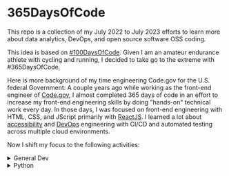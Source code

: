 # 365DaysOfCode

This repo is a collection of my July 2022 to July 2023 efforts to learn more about data analytics, DevOps, and open source software OSS coding.

This idea is based on [#100DaysOfCode](https://www.100daysofcode.com/). Given I am an amateur endurance athlete with cycling and running, I decided to take go to the extreme with #365DaysOfCode. 

Here is more background of my time engineering Code.gov for the U.S. federal Government: A couple years ago while working as the front-end engineer of [Code.gov](https://code.gov/), I almost completed 365 days of code in an effort to increase my front-end engineering skills by doing "hands-on" technical work every day. In those days, I was focused on front-end engineering with HTML, CSS, and JScript primarily with [ReactJS](https://reactjs.org/). I learned a lot about [accessibility](https://pa11y.org/) and [DevOps](https://en.wikipedia.org/wiki/DevOps) engineering with CI/CD and automated testing across multiple cloud environments.

Now I shift my focus to the following activities:

<details>
<summary>General Dev</summary>

| Content | Description | Progress | Repo |
| ----- | ----- | ----- | ----- |
| [Visual Studio Code Crash Course](https://www.youtube.com/watch?v=WPqXP_kLzpo) | Visual Studio Code (VS Code) is a free code editor made by Microsoft. In this course you will learn how to use this popular code editor. You will also learn tips and tricks to make it even easier to use. | Completed | [Notes](https://github.com/opensource-joe/freecodecamp/blob/main/VSCode.md) |
| [Software Architecture: What Makes a Good Software Architect](https://learning.oreilly.com/videos/software-architecture-hour/0636920696308/0636920696308-video338748/) | Join us for a special conversation with Neal Ford and Agile Developer Inc. founder Venkat Subramaniam. They’ll explore the traits of a good architect and share some tips that will make the journey to become a successful architect a pleasant one. Whether you’re already an architect or you aspire to become one, you’re sure to gain valuable insights that will help you boost your skills. | Completed | [Notes](https://github.com/opensource-joe/oreilly/blob/main/Videos/software-architecture.md) |

</details>

<details>
<summary>Python</summary>

| Content | Description | Progress | Repo |
| ----- | ----- | ----- | ----- |
| [Introducing Python, 2nd Ed by Bill Lubanovic](https://learning.oreilly.com/library/view/introducing-python-2nd/9781492051374/) | Easy to understand and fun to read, this updated edition of Introducing Python is ideal for beginning programmers as well as those new to the language. This book provides a strong foundation in the language, including best practices for testing, debugging, code reuse, and other development tips. This book also shows you how to use Python for applications in business, science, and the arts, using various Python tools and open source packages. | Complete | [Repo](https://github.com/opensource-joe/introducing-python-practice) |
| [Real Python: Introduction to Python Learning Path](https://realpython.com/learning-paths/python3-introduction/) | Learn fundamental concepts for Python beginners that will help you get started on your journey to learn Python. These tutorials focus on the absolutely essential things you need to know about Python. | In Progress | [Repo](https://github.com/opensource-joe/learnpython-intropython-learningpath) |
| [O'Reilly](https://learning.oreilly.com/home/) | Provides individuals, teams, and businesses with expert-created and curated information covering all the areas that will shape our future—including artificial intelligence, operations, data, UX design, finance, leadership, and more. | Continuous | [Repo](https://github.com/opensource-joe/oreilly) |
| [Real Python](https://realpython.com/) | Python tutorials for developers of all skill levels, Python books and courses, Python news, code examples, articles, and more. | Continuous | [Repo](https://github.com/opensource-joe/realpython) |

</details>
